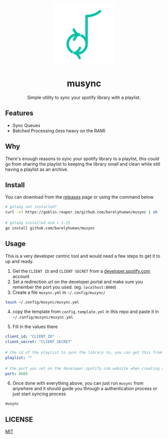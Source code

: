 <p align="center">
    <img src="/assets/logo.png"/>
</p>

<h1 align="center">
musync
</h1>
 
<p align="center">
Simple utility to sync your spotify library with a playlist. 
</p>

## Features

- Sync Queues
- Batched Processing (less heavy on the RAM)

## Why

There's enough reasons to sync your spotify library to a playlist, this could go from sharing the playlist to keeping the library small and clean while still having a playlist as an archive.

## Install

You can download from the [releases](/releases) page or using the command below

```sh
# golang not installed?
curl -sf https://goblin.reaper.im/github.com/barelyhuman/musync | sh

# golang installed and > 1.15
go install github.com/barelyhuman/musync
```

## Usage

This is a very developer centric tool and would need a few steps to get it to up and ready.

1. Get the `CLIENT ID` and `CLIENT SECRET` from a [developer.spotify.com](https://developer.spotify.com) account
2. Set a redirection url on the developer portal and make sure you remember the port you used. (eg: `localhost:8080`)
3. Create a file `musync.yml` in `~/.config/musync/`

```sh
touch ~/.config/musync/musync.yml
```

4. copy the template from `config.template.yml` in this repo and paste it in `~/.config/musync/musync.yml`

5. Fill in the values there

```yml
client_id: "CLIENT_ID"
client_secret: "CLIENT_SECRET"

# the id of the playlist to sync the library to, you can get this from the https://open.spotify.com url when you have the playlist open
playlist: ""

# the port you set on the developer.spotify.com website when creating a new app
port: 8080
```

6. Once done with everything above, you can just run `musync` from anywhere and it should guide you through a authentication process or just start syncing process

```sh
musync
```

## LICENSE

[MIT](LICENSE)
